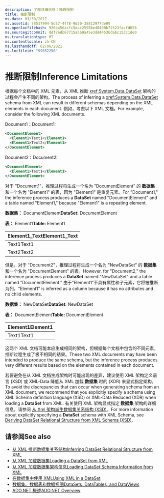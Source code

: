 ```yaml
---
description: 了解详细信息：推理限制
title: 推断限制
ms.date: 03/30/2017
ms.assetid: 78517994-5d57-44f8-9d20-38812977de09
ms.openlocfilehash: 926e456acfc5eac2598be40490b72523facfd058
ms.sourcegitcommit: ddf7edb67715a5b9a45e3dd44536dabc153c1de0
ms.translationtype: MT
ms.contentlocale: zh-CN
ms.lasthandoff: 02/06/2021
ms.locfileid: "99652258"
---
```

# <a name="inference-limitations"></a><span data-ttu-id="f5ea9-103">推断限制</span><span class="sxs-lookup"><span data-stu-id="f5ea9-103">Inference Limitations</span></span>

<span data-ttu-id="f5ea9-104">根据每个文档中的 XML 元素，从 XML 推断 <xref:System.Data.DataSet> 架构的过程会产生不同的架构。</span><span class="sxs-lookup"><span data-stu-id="f5ea9-104">The process of inferring a <xref:System.Data.DataSet> schema from XML can result in different schemas depending on the XML elements in each document.</span></span> <span data-ttu-id="f5ea9-105">例如，考虑以下 XML 文档。</span><span class="sxs-lookup"><span data-stu-id="f5ea9-105">For example, consider the following XML documents.</span></span>  
  
 <span data-ttu-id="f5ea9-106">Document1：</span><span class="sxs-lookup"><span data-stu-id="f5ea9-106">Document1:</span></span>  
  
```xml  
<DocumentElement>  
  <Element1>Text1</Element1>  
  <Element1>Text2</Element1>  
</DocumentElement>  
```  
  
 <span data-ttu-id="f5ea9-107">Document2：</span><span class="sxs-lookup"><span data-stu-id="f5ea9-107">Document2:</span></span>  
  
```xml  
<DocumentElement>  
  <Element1>Text1</Element1>  
</DocumentElement>  
```  
  
 <span data-ttu-id="f5ea9-108">对于 "Document1"，推理过程将生成一个名为 "DocumentElement" 的 **数据集** 和一个名为 "Element1" 的表，因为 "Element1" 是重复元素。</span><span class="sxs-lookup"><span data-stu-id="f5ea9-108">For "Document1," the inference process produces a **DataSet** named "DocumentElement" and a table named "Element1," because "Element1" is a repeating element.</span></span>  
  
 <span data-ttu-id="f5ea9-109">**数据集：** DocumentElement</span><span class="sxs-lookup"><span data-stu-id="f5ea9-109">**DataSet:** DocumentElement</span></span>  
  
 <span data-ttu-id="f5ea9-110">**表：** Element1</span><span class="sxs-lookup"><span data-stu-id="f5ea9-110">**Table:** Element1</span></span>  
  
|<span data-ttu-id="f5ea9-111">Element1_Text</span><span class="sxs-lookup"><span data-stu-id="f5ea9-111">Element1_Text</span></span>|  
|--------------------|  
|<span data-ttu-id="f5ea9-112">Text1</span><span class="sxs-lookup"><span data-stu-id="f5ea9-112">Text1</span></span>|  
|<span data-ttu-id="f5ea9-113">Text2</span><span class="sxs-lookup"><span data-stu-id="f5ea9-113">Text2</span></span>|  
  
 <span data-ttu-id="f5ea9-114">但是，对于 "Document2"，推理过程将生成一个名为 "NewDataSet" 的 **数据集** 和一个名为 "DocumentElement" 的表。</span><span class="sxs-lookup"><span data-stu-id="f5ea9-114">However, for "Document2," the inference process produces a **DataSet** named "NewDataSet" and a table named "DocumentElement."</span></span> <span data-ttu-id="f5ea9-115">由于“Element1”不具有属性和子元素，它将被推断为列。</span><span class="sxs-lookup"><span data-stu-id="f5ea9-115">"Element1" is inferred as a column because it has no attributes and no child elements.</span></span>  
  
 <span data-ttu-id="f5ea9-116">**数据集：** NewDataSet</span><span class="sxs-lookup"><span data-stu-id="f5ea9-116">**DataSet:** NewDataSet</span></span>  
  
 <span data-ttu-id="f5ea9-117">**表：** DocumentElement</span><span class="sxs-lookup"><span data-stu-id="f5ea9-117">**Table:** DocumentElement</span></span>  
  
|<span data-ttu-id="f5ea9-118">Element1</span><span class="sxs-lookup"><span data-stu-id="f5ea9-118">Element1</span></span>|  
|--------------|  
|<span data-ttu-id="f5ea9-119">Text1</span><span class="sxs-lookup"><span data-stu-id="f5ea9-119">Text1</span></span>|  
  
 <span data-ttu-id="f5ea9-120">这两个 XML 文档可能本应生成相同的架构，但根据每个文档中包含的不同元素，推断过程生成了极不相同的结果。</span><span class="sxs-lookup"><span data-stu-id="f5ea9-120">These two XML documents may have been intended to produce the same schema, but the inference process produces very different results based on the elements contained in each document.</span></span>  
  
 <span data-ttu-id="f5ea9-121">若要避免在从 XML 文档生成架构时可能出现的差异，建议使用 XML 架构定义语言 (XSD) 或 XML-Data 降低从 XML 加载 **数据集** 时的 (XDR) 来显式指定架构。</span><span class="sxs-lookup"><span data-stu-id="f5ea9-121">To avoid the discrepancies that can occur when generating schema from an XML document, we recommend that you explicitly specify a schema using XML Schema definition language (XSD) or XML-Data Reduced (XDR) when loading a **DataSet** from XML.</span></span> <span data-ttu-id="f5ea9-122">有关使用 XML 架构显式指定 **数据集** 架构的详细信息，请参阅 [从 Xml 架构派生数据集关系结构 (XSD)](deriving-dataset-relational-structure-from-xml-schema-xsd.md)。</span><span class="sxs-lookup"><span data-stu-id="f5ea9-122">For more information about explicitly specifying a **DataSet** schema with XML Schema, see [Deriving DataSet Relational Structure from XML Schema (XSD)](deriving-dataset-relational-structure-from-xml-schema-xsd.md).</span></span>  
  
## <a name="see-also"></a><span data-ttu-id="f5ea9-123">请参阅</span><span class="sxs-lookup"><span data-stu-id="f5ea9-123">See also</span></span>

- [<span data-ttu-id="f5ea9-124">从 XML 推断数据集关系结构</span><span class="sxs-lookup"><span data-stu-id="f5ea9-124">Inferring DataSet Relational Structure from XML</span></span>](inferring-dataset-relational-structure-from-xml.md)
- [<span data-ttu-id="f5ea9-125">从 XML 加载数据集</span><span class="sxs-lookup"><span data-stu-id="f5ea9-125">Loading a DataSet from XML</span></span>](loading-a-dataset-from-xml.md)
- [<span data-ttu-id="f5ea9-126">从 XML 加载数据集架构信息</span><span class="sxs-lookup"><span data-stu-id="f5ea9-126">Loading DataSet Schema Information from XML</span></span>](loading-dataset-schema-information-from-xml.md)
- [<span data-ttu-id="f5ea9-127">在数据集中使用 XML</span><span class="sxs-lookup"><span data-stu-id="f5ea9-127">Using XML in a DataSet</span></span>](using-xml-in-a-dataset.md)
- [<span data-ttu-id="f5ea9-128">数据集、数据表和数据视图</span><span class="sxs-lookup"><span data-stu-id="f5ea9-128">DataSets, DataTables, and DataViews</span></span>](index.md)
- [<span data-ttu-id="f5ea9-129">ADO.NET 概述</span><span class="sxs-lookup"><span data-stu-id="f5ea9-129">ADO.NET Overview</span></span>](../ado-net-overview.md)
